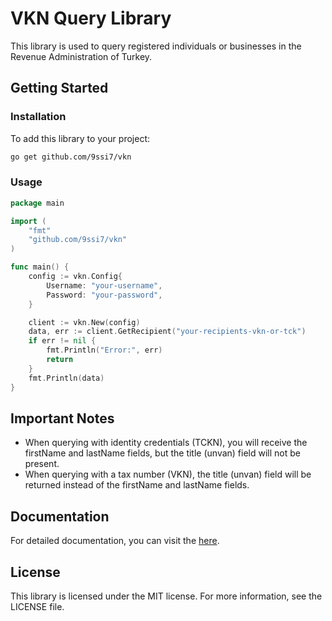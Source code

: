 # VKN Query Library

This library is used to query registered individuals or businesses in the Revenue Administration of Turkey.

## Getting Started

### Installation

To add this library to your project:

```bash
go get github.com/9ssi7/vkn
```

### Usage

```go
package main

import (
    "fmt"
    "github.com/9ssi7/vkn"
)

func main() {
    config := vkn.Config{
        Username: "your-username",
        Password: "your-password",
    }

    client := vkn.New(config)
    data, err := client.GetRecipient("your-recipients-vkn-or-tck")
    if err != nil {
        fmt.Println("Error:", err)
        return
    }
    fmt.Println(data)
}
```

## Important Notes

- When querying with identity credentials (TCKN), you will receive the firstName and lastName fields, but the title (unvan) field will not be present.
- When querying with a tax number (VKN), the title (unvan) field will be returned instead of the firstName and lastName fields.

## Documentation

For detailed documentation, you can visit the [here](https://pkg.go.dev/github.com/9ssi7/vkn).

## License

This library is licensed under the MIT license. For more information, see the LICENSE file.
